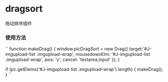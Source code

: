 # dragsort
拖动排序插件

### 使用方法
`` 
function makeDrag() {
    window.picDragSort = new Drag({
      target:'#J-imgupload-list .imgupload-wrap',
      mousedownElm: '#J-imgupload-list .imgupload-wrap',
      axis: 'y',
      cancel: 'textarea,input'
    });
}

if (pc.getElems('#J-imgupload-list .imgupload-wrap').length) {
    makeDrag();
}
`` 
